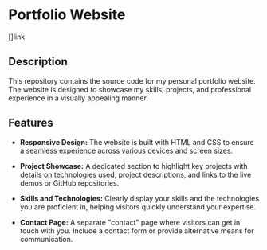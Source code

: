 # Portfolio Website

[]link

## Description

This repository contains the source code for my personal portfolio website. The website is designed to showcase my skills, projects, and professional experience in a visually appealing manner.

## Features

- **Responsive Design:** The website is built with HTML and CSS to ensure a seamless experience across various devices and screen sizes.

- **Project Showcase:** A dedicated section to highlight key projects with details on technologies used, project descriptions, and links to the live demos or GitHub repositories.

- **Skills and Technologies:** Clearly display your skills and the technologies you are proficient in, helping visitors quickly understand your expertise.

- **Contact Page:** A separate "contact" page where visitors can get in touch with you. Include a contact form or provide alternative means for communication.

